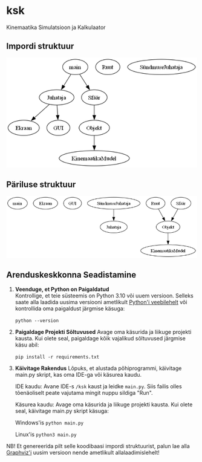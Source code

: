 # ksk
Kinemaatika Simulatsioon ja Kalkulaator

## Impordi struktuur
<img alt="pilt" src="import_flowchart.png">

## Päriluse struktuur
<img alt="pilt" src="inheritance_flowchart.png">

## Arenduskeskkonna Seadistamine

1. **Veenduge, et Python on Paigaldatud**  
    Kontrollige, et teie süsteemis on Python 3.10 või uuem versioon. Selleks saate alla laadida uusima versiooni ametlikult [Python'i veebilehelt](https://www.python.org/downloads/) või kontrollida oma paigaldust järgmise käsuga:
   
   ```python --version```

2. **Paigaldage Projekti Sõltuvused**
    Avage oma käsurida ja liikuge projekti kausta. Kui olete seal, paigaldage kõik vajalikud sõltuvused järgmise käsu abil:
    
    ```pip install -r requirements.txt```

3. **Käivitage Rakendus**
    Lõpuks, et alustada põhiprogrammi, käivitage main.py skript, kas oma IDE-ga või käsurea kaudu.

    IDE kaudu:
    Avane IDE-s ```/ksk``` kaust ja leidke ```main.py```. Siis failis olles tõenäoliselt peate vajutama mingit nuppu sildiga "Run".

    Käsurea kaudu:
    Avage oma käsurida ja liikuge projekti kausta. Kui olete seal, käivitage main.py skript käsuga:

    Windows'is
    ```python main.py```

    Linux'is
    ```python3 main.py```


NB! Et genereerida pilt selle koodibaasi impordi struktuurist, palun lae alla [Graphviz'i](https://graphviz.org/download/) uusim versioon nende ametlikult allalaadimislehelt!